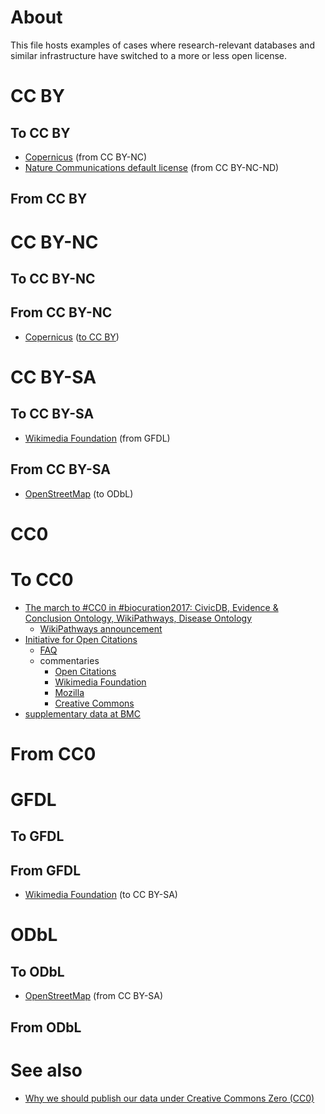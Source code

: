 # About

This file hosts examples of cases where research-relevant databases and similar infrastructure have switched to a more or less open license.

# CC BY

## To CC BY

* [Copernicus](http://www.electronic-earth.net/license_and_copyright_agreement_until_10_dec_2007.html) (from CC BY-NC)
* [Nature Communications default license](http://www.the-scientist.com/?articles.view/articleNo/41072/title/Nature-Communications-Goes-OA/) (from CC BY-NC-ND)

## From CC BY

# CC BY-NC

## To CC BY-NC

## From CC BY-NC

* [Copernicus](http://www.electronic-earth.net/license_and_copyright_agreement_until_10_dec_2007.html) ([to CC BY](http://www.electronic-earth.net/license_and_copyright.html))

# CC BY-SA

## To CC BY-SA

* [Wikimedia Foundation](https://meta.wikimedia.org/wiki/Licensing_update) (from GFDL)

## From CC BY-SA

* [OpenStreetMap](https://wiki.osmfoundation.org/wiki/Licence/Historic/We_Are_Changing_The_License) (to ODbL)

# CC0

# To CC0

* [The march to #CC0 in #biocuration2017: CivicDB, Evidence & Conclusion Ontology, WikiPathways, Disease Ontology](https://twitter.com/bgood/status/846795569884360704)
  - [WikiPathways announcement](http://wikipathways.org/index.php/WikiPathways:CC0_Announcement)
* [Initiative for Open Citations](https://i4oc.org/)
  - [FAQ](https://i4oc.org/#faqs)
  - commentaries
    - [Open Citations](https://opencitations.wordpress.com/2017/04/06/the-initiative-for-open-citations/)
    - [Wikimedia Foundation](https://blog.wikimedia.org/2017/04/06/initiative-for-open-citations/)
    - [Mozilla](https://blog.mozilla.org/blog/2017/04/06/time-open-citations/)
    - [Creative Commons](https://creativecommons.org/2017/04/06/global-coalition-pushes-unrestricted-sharing-scholarly-citation-data/)
* [supplementary data at BMC](https://creativecommons.org/2013/12/18/biomed-central-moves-to-cc-by-4-0-along-with-cc0-for-data/) 

# From CC0

# GFDL

## To GFDL

## From GFDL

* [Wikimedia Foundation](https://meta.wikimedia.org/wiki/Licensing_update) (to CC BY-SA)

# ODbL

## To ODbL

* [OpenStreetMap](https://wiki.osmfoundation.org/wiki/Licence/Historic/We_Are_Changing_The_License) (from CC BY-SA)

## From ODbL

# See also

* [Why we should publish our data under Creative Commons Zero (CC0)](http://www.canadensys.net/2012/why-we-should-publish-our-data-under-cc0)
